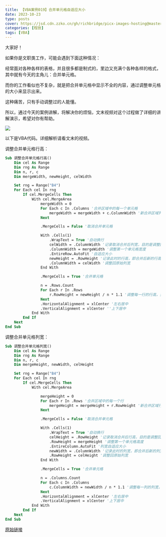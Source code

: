 ```yaml
---
title: 【VBA案例019】合并单元格自适应大小
date: 2023-10-23
type: posts
cover: https://jsd.cdn.zzko.cn/gh/richbridge/picx-images-hosting@master/thumbnail/audit.avif
categories: [程技]
tags: [VBA]
---
```

大家好！

如果你是文职类工作，可能会遇到下面这种情况：

经常面对各种各样的表格，并且很多都是制式的，里边又充满个各种各样的格式，其中就有今天的主角儿：合并单元格。

而你的工作看似也不复杂，就是把合并单元格中显示不全的内容，通过调整单元格的大小来显示出来。

这种痛苦，只有手动调整过的人能懂。

所以，通过今天的案例讲解，将解决你的烦恼，文末视频对这个过程做了详细的讲解演示，希望对你有帮助。

![](https://img.richfan.site/program/vba/vba案列/【VBA案例019】合并单元格自适应大小.gif)

以下是VBA代码。详细解析请看文末的视频。

调整合并单元格行高：

```vb
Sub 调整合并单元格行高()
    Dim cel As Range
    Dim rng As Range
    Dim n, r, c
    Dim mergeWidth, newHeight, celWidth

    Set rng = Range("B4")
    For Each cel In rng
        If cel.MergeCells Then
            With cel.MergeArea
                mergeWidth = 0
                For Each c In .Columns '合并区域中的每一个单元格
                    mergeWidth = mergeWidth + c.ColumnWidth '新合并区域列宽=每一列列宽宽的和
                Next

                .MergeCells = False '取消合并单元格

                With .Cells(1)
                    .WrapText = True '自动换行
                    celWidth = .ColumnWidth '记录取消合并后列宽，目的是调整回去
                    .ColumnWidth = mergeWidth '调整第一个单元格宽度
                    .EntireRow.AutoFit '自适应大小
                    newHeight = .RowHeight '记录此时的行高，即合并后新的行高
                    .ColumnWidth = celWidth '调整回原始列宽
                End With

                .MergeCells = True '合并单元格

                n = .Rows.Count
                For Each r In .Rows
                    r.RowHeight = newHeight / n * 1.1 '调整每一行的行高，并*1.1微调
                Next
                .HorizontalAlignment = xlCenter '左右居中
                .VerticalAlignment = xlCenter ''上下居中
            End With
        End If
    Next
End Sub
```

调整合并单元格列宽：

```vb
Sub 调整合并单元格列宽()
    Dim cel As Range
    Dim rng As Range
    Dim n, r, c
    Dim mergeHeight, newWidth, celHeight

    Set rng = Range("B4")
    For Each cel In rng
        If cel.MergeCells Then
            With cel.MergeArea

                mergeHeight = 0
                For Each r In .Rows '合并区域中的每一个行
                    mergeHeight = mergeHeight + r.RowHeight '新合并区域行高=每一行行高的和
                Next

                .MergeCells = False '取消合并单元格

                With .Cells(1)
                    .WrapText = True '自动换行
                    celHeight = .RowHeight '记录取消合并后行高，目的是调整回去
                    .RowHeight = mergeHeight '调整第一个单元格高度
                    .EntireColumn.AutoFit '列宽自适应大小
                    newWidth = .ColumnWidth '记录此时的列宽，即合并后新的列宽
                    .RowHeight = celHeight '调整回原始列宽
                End With

                .MergeCells = True '合并单元格

                n = .Columns.Count
                For Each c In .Columns
                    c.ColumnWidth = newWidth / n * 1.1 '调整每一列的列宽，并*1.1微调
                Next
                .HorizontalAlignment = xlCenter '左右居中
                .VerticalAlignment = xlCenter '上下居中
            End With
        End If
    Next
End Sub
```

[原始链接](https://mp.weixin.qq.com/s?__biz=MzIyOTc3NzQ2NA==&mid=2247485287&idx=1&sn=022ca1d3312a748fd7591b522a993764&chksm=e8bcce30dfcb4726d09083aa07afaaf286c376e4dba0955139f28a9a8d5afa28e401231498b2&scene=178&cur_album_id=3115603487041503237#rd)